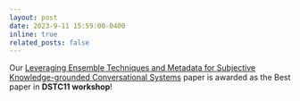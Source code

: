 ```yaml
---
layout: post
date: 2023-9-11 15:59:00-0400
inline: true
related_posts: false
---
```


Our [Leveraging Ensemble Techniques and Metadata for Subjective Knowledge-grounded Conversational Systems]([https://aclanthology.org/2023.dstc-1.23/]) paper is awarded as the Best paper in **DSTC11 workshop**!

